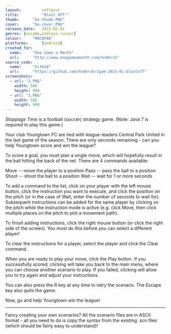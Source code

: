 ```yaml
---
layout: 		softpost
title:  		"Blast Off!"
thumb:      "bo-thumb.PNG"
cover:      "bo-cover.PNG"
release_date: 	2015-02-01
genres: [arcade,endless-runner]
colour:     "#8C8F88"
platforms:		[android]
created_for:
  name:		"One Game a Month"
  url:		"http://www.onegameamonth.com/hndmrsh"
source_code:
  name:		"GitHub"
  url:		"https://github.com/hndmrsh/1gam-2015-01-blastoff"
screenshots:
  - url: "2.PNG"
    width: 506
    height: 900
  - url: "3.PNG"
    width: 506
    height: 900
---
```

_Stoppage Time_ is a football (soccer) strategy game. (Note: Java 7 is required to play this game.)

Your club Youngtown FC are tied with league-leaders Central Park United in the last game of the season. There are only seconds remaining - can you help Youngtown score and win the league?

To score a goal, you must plan a single move, which will hopefully result in the ball hitting the back of the net. There are 4 commands available:

Move -- move the player to a position
Pass -- pass the ball to a position
Shoot -- shoot the ball to a position
Wait -- wait for 1 or more seconds

To add a command to the list, click on your player with the left mouse button, click the instruction you want to execute, and click the position on the pitch (or in the case of Wait, enter the number of seconds to wait for). Subsequent instructions can be added for the same player by clicking on the pitch while the instruction mode is active (e.g. click Move, then click multiple places on the pitch to plot a movement path).

To finish adding instructions, click the right mouse button (or click the right side of the screen). You must do this before you can select a different player!

To clear the instructions for a player, select the player and click the Clear command.

When you are ready to play your move, click the Play button. If you successfully scored, clicking will take you back to the main menu, where you can choose another scenario to play. If you failed, clicking will allow you to try again and adjust your instructions.

You can also press the R key at any time to retry the scenario. The Escape key also quits the game.

Now, go and help Youngtown win the league!

---

Fancy creating your own scenarios? All the scenario files are in ASCII format - all you need to do is copy the syntax from the existing .scn files (which should be fairly easy to understand)!
